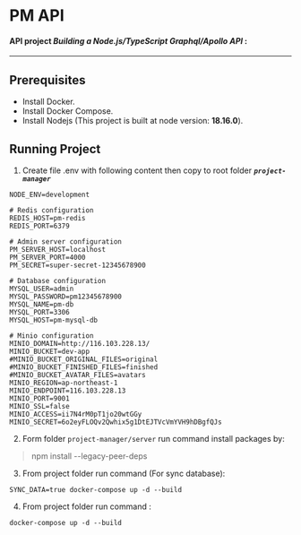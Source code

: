 # PM API
#### API project _Building a Node.js/TypeScript Graphql/Apollo API_ :
* * *
## Prerequisites
* Install Docker.
* Install Docker Compose.
* Install Nodejs (This project is built at node version: **18.16.0**).

## Running Project
1. Create file .env with following content then copy to root folder **_`project-manager`_**
```shell
NODE_ENV=development

# Redis configuration
REDIS_HOST=pm-redis
REDIS_PORT=6379

# Admin server configuration
PM_SERVER_HOST=localhost
PM_SERVER_PORT=4000
PM_SECRET=super-secret-12345678900

# Database configuration
MYSQL_USER=admin
MYSQL_PASSWORD=pm12345678900
MYSQL_NAME=pm-db
MYSQL_PORT=3306
MYSQL_HOST=pm-mysql-db

# Minio configuration
MINIO_DOMAIN=http://116.103.228.13/
MINIO_BUCKET=dev-app
#MINIO_BUCKET_ORIGINAL_FILES=original
#MINIO_BUCKET_FINISHED_FILES=finished
#MINIO_BUCKET_AVATAR_FILES=avatars
MINIO_REGION=ap-northeast-1
MINIO_ENDPOINT=116.103.228.13
MINIO_PORT=9001
MINIO_SSL=false
MINIO_ACCESS=ii7N4rM0pT1jo20wtGGy
MINIO_SECRET=6o2eyFLOQv2Qwhix5g1DtEJTVcVmYVH9hDBgfQJs
```
2. Form folder `project-manager/server` run command install packages by:
> npm install --legacy-peer-deps
3. From project folder run command (For sync database):
```shell
SYNC_DATA=true docker-compose up -d --build
```
4. From project folder run command :
```shell
docker-compose up -d --build
```
